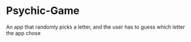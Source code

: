 # Psychic-Game
An app that randomly picks a letter, and the user has to guess which letter the app chose
